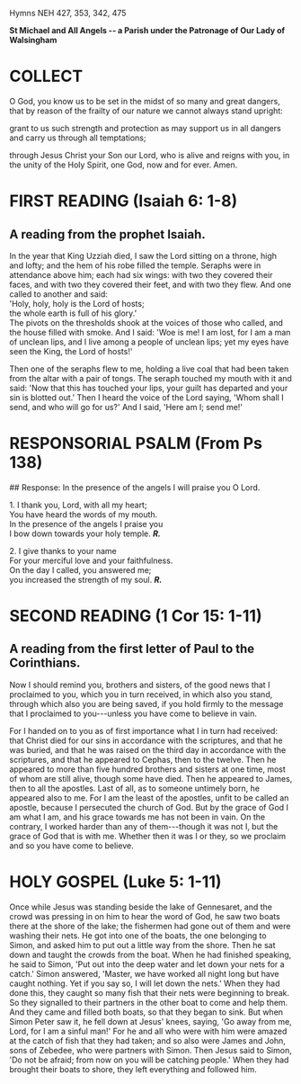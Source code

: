 Hymns NEH 427, 353, 342, 475

**St Michael and All Angels -- a Parish under the Patronage of Our Lady
of Walsingham**

# COLLECT

O God, you know us to be set in the midst of so many and great dangers,
that by reason of the frailty of our nature we cannot always stand
upright:

grant to us such strength and protection as may support us in all
dangers and carry us through all temptations;

through Jesus Christ your Son our Lord, who is alive and reigns with
you, in the unity of the Holy Spirit, one God, now and for ever. Amen.

# FIRST READING (Isaiah 6: 1-8)

## A reading from the prophet Isaiah.

In the year that King Uzziah died, I saw the Lord sitting on a throne,
high and lofty; and the hem of his robe filled the temple. Seraphs were
in attendance above him; each had six wings: with two they covered their
faces, and with two they covered their feet, and with two they flew. And
one called to another and said:\
'Holy, holy, holy is the Lord of hosts;\
the whole earth is full of his glory.'\
The pivots on the thresholds shook at the voices of those who called,
and the house filled with smoke. And I said: 'Woe is me! I am lost, for
I am a man of unclean lips, and I live among a people of unclean lips;
yet my eyes have seen the King, the Lord of hosts!'

Then one of the seraphs flew to me, holding a live coal that had been
taken from the altar with a pair of tongs. The seraph touched my mouth
with it and said: 'Now that this has touched your lips, your guilt has
departed and your sin is blotted out.' Then I heard the voice of the
Lord saying, 'Whom shall I send, and who will go for us?' And I said,
'Here am I; send me!'

# RESPONSORIAL PSALM (From Ps 138)

## Response: In the presence of the angels I will praise you O Lord.

1\. I thank you, Lord, with all my heart;\
You have heard the words of my mouth.\
In the presence of the angels I praise you\
I bow down towards your holy temple. ***R.***

2\. I give thanks to your name\
For your merciful love and your faithfulness.\
On the day I called, you answered me;\
you increased the strength of my soul. ***R.***

# SECOND READING (1 Cor 15: 1-11)

## A reading from the first letter of Paul to the Corinthians.

Now I should remind you, brothers and sisters, of the good news that I
proclaimed to you, which you in turn received, in which also you
stand, through which also you are being saved, if you hold firmly to the
message that I proclaimed to you---unless you have come to believe in
vain.

For I handed on to you as of first importance what I in turn had
received: that Christ died for our sins in accordance with the
scriptures, and that he was buried, and that he was raised on the third
day in accordance with the scriptures, and that he appeared to Cephas,
then to the twelve. Then he appeared to more than five hundred brothers
and sisters at one time, most of whom are still alive, though some have
died. Then he appeared to James, then to all the apostles. Last of all,
as to someone untimely born, he appeared also to me. For I am the least
of the apostles, unfit to be called an apostle, because I persecuted the
church of God. But by the grace of God I am what I am, and his grace
towards me has not been in vain. On the contrary, I worked harder than
any of them---though it was not I, but the grace of God that is with
me. Whether then it was I or they, so we proclaim and so you have come
to believe.

# HOLY GOSPEL (Luke 5: 1-11)

Once while Jesus was standing beside the lake of Gennesaret, and the
crowd was pressing in on him to hear the word of God, he saw two boats
there at the shore of the lake; the fishermen had gone out of them and
were washing their nets. He got into one of the boats, the one belonging
to Simon, and asked him to put out a little way from the shore. Then he
sat down and taught the crowds from the boat. When he had finished
speaking, he said to Simon, 'Put out into the deep water and let down
your nets for a catch.' Simon answered, 'Master, we have worked all
night long but have caught nothing. Yet if you say so, I will let down
the nets.' When they had done this, they caught so many fish that their
nets were beginning to break. So they signalled to their partners in the
other boat to come and help them. And they came and filled both boats,
so that they began to sink. But when Simon Peter saw it, he fell down at
Jesus' knees, saying, 'Go away from me, Lord, for I am a sinful
man!' For he and all who were with him were amazed at the catch of fish
that they had taken; and so also were James and John, sons of Zebedee,
who were partners with Simon. Then Jesus said to Simon, 'Do not be
afraid; from now on you will be catching people.' When they had brought
their boats to shore, they left everything and followed him.

